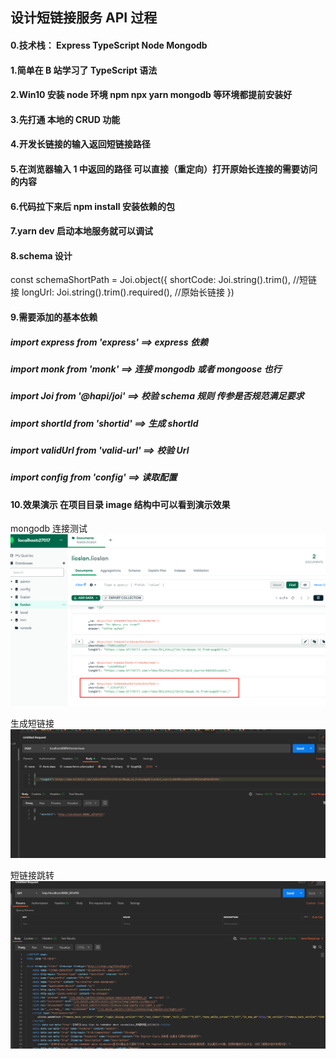 ## 设计短链接服务 API 过程

#### 0.技术栈： Express TypeScript Node Mongodb

#### 1.简单在 B 站学习了 TypeScript 语法

#### 2.Win10 安装 node 环境 npm npx yarn mongodb 等环境都提前安装好

#### 3.先打通 本地的 CRUD 功能

#### 4.开发长链接的输入返回短链接路径

#### 5.在浏览器输入 1 中返回的路径 可以直接（重定向）打开原始长连接的需要访问的内容

#### 6.代码拉下来后 npm install 安装依赖的包

#### 7.yarn dev 启动本地服务就可以调试

#### 8.schema 设计

const schemaShortPath = Joi.object({
shortCode: Joi.string().trim(), //短链接
longUrl: Joi.string().trim().required(), //原始长链接
})

#### 9.需要添加的基本依赖

##### import express from 'express' ==> express 依赖

##### import monk from 'monk' ==> 连接 mongodb 或者 mongoose 也行

##### import Joi from '@hapi/joi' ==> 校验 schema 规则 传参是否规范满足要求

##### import shortId from 'shortid' ==> 生成 shortId

##### import validUrl from 'valid-url' ==> 校验 Url

##### import config from 'config' ==> 读取配置

#### 10.效果演示 在项目目录 image 结构中可以看到演示效果

mongodb 连接测试
![test-database-connection](https://github.com/ailin-licslan/short-service-api/blob/main/image/test-database.png)

生成短链接
![test-short-link-maker](https://github.com/ailin-licslan/short-service-api/blob/main/image/test-short-link-maker.png)

短链接跳转
![test-redirct](https://github.com/ailin-licslan/short-service-api/blob/main/image/test-redirct.png)
